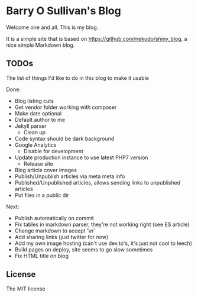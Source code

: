 # Barry O Sullivan's Blog
Welcome one and all. This is my blog.

It is a simple site that is based on https://github.com/nekudo/shiny_blog, a nice simple Markdown blog.

## TODOs
The list of things I'd like to do in this blog to make it usable

Done:
- Blog listing cuts
- Get vendor folder working with composer
- Make date optional
- Default author to me
- Jekyll parser
  -  Clean up 
- Code syntax should be dark background 
- Google Analytics
  - Disable for development
- Update production instance to use latest PHP7 version
    - Release site
- Blog article cover images
- Publish/Unpublish articles via meta meta info
- Published/Unpublished articles, allows sending links to unpublished articles
- Put files in a public dir

Next:
- Publish automatically on commit
- Fix tables in markdown parser, they're not working right (see ES article)
- Change markdown to accept '\n' 
- Add sharing links (just twitter for now)
- Add my own image hosting (can't use dev.to's, it's just not cool to leech)
- Build pages on deploy, site seems to go slow sometimes
- Fix HTML title on blog

## License

The MIT license